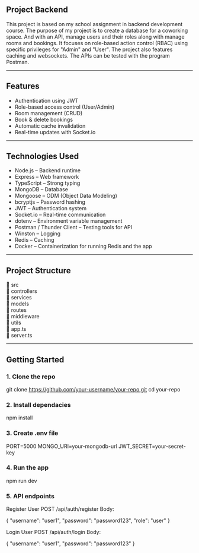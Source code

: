 ## Project Backend

This project is based on my school assignment in backend development course.
The purpose of my project is to create a database for a coworking space.
And with an API, manage users and their roles along with manage rooms and bookings.
It focuses on role-based action control (RBAC) using specific privileges for "Admin" and "User".
The project also features caching and websockets.
The APIs can be tested with the program Postman.

---

## Features

- Authentication using JWT
- Role-based access control (User/Admin)
- Room management (CRUD)
- Book & delete bookings
- Automatic cache invalidation
- Real-time updates with Socket.io

---

## Technologies Used

- Node.js – Backend runtime
- Express – Web framework
- TypeScript – Strong typing
- MongoDB – Database
- Mongoose – ODM (Object Data Modeling)
- bcryptjs – Password hashing
- JWT – Authentication system
- Socket.io – Real-time communication
- dotenv – Environment variable management
- Postman / Thunder Client – Testing tools for API
- Winston – Logging
- Redis – Caching
- Docker – Containerization for running Redis and the app

---

## Project Structure

📁 src  
  📁 controllers  
  📁 services  
  📁 models  
  📁 routes  
  📁 middleware  
  📁 utils  
  📄 app.ts  
  📄 server.ts  

---

## Getting Started

### 1. Clone the repo

git clone https://github.com/your-username/your-repo.git
cd your-repo

### 2. Install dependacies
 npm install

### 3. Create .env file
PORT=5000
MONGO_URI=your-mongodb-url
JWT_SECRET=your-secret-key

### 4. Run the app
npm run dev

### 5. API endpoints

  Register User
POST /api/auth/register
Body:


{
  "username": "user1",
  "password": "password123",
  "role": "user"
}


   Login User
POST /api/auth/login
Body:

{
  "username": "user1",
  "password": "password123"
}
